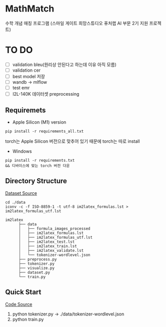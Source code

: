 # MathMatch
수학 개념 매칭 프로그램 (스마일 게이트 희망스튜디오 퓨처랩 AI 부문 2기 지원 프로젝트)

# TO DO
- [ ] validation bleu(원리상 안된다고 하는데 이유 아직 모름)
- [ ] validation cer
- [ ] best model 저장
- [ ] wandb → mlflow
- [ ] test emr
- [ ] I2L-140K 데이터셋 preprocessing

## Requiremets
- Apple Silicon (M1) version
```
pip install -r requirements_all.txt
```
torch는 Apple Silicon 버전으로 맞추어 있기 때문에 torch는 따로 install 
- Windows
```
pip install -r requirements.txt
&& 디바이스에 맞는 torch 버전 다운
```

## Directory Structure
[Dataset Source](https://zenodo.org/record/56198#.YtPD1-xBzze)
```
cd ./data
iconv -c -f ISO-8859-1 -t utf-8 im2latex_formulas.lst > im2latex_formulas_utf.lst

im2latex
      ├── data
      │   ├── formula_images_processed
      │   ├── im2latex_formulas.lst 
      │   ├── im2latex_formulas_utf.lst 
      │   ├── im2latex_test.lst
      │   ├── im2latex_train.lst
      │   ├── im2latex_validate.lst
      │   └── tokenizer-wordlevel.json
      ├── preprocess.py
      ├── tokenizer.py
      ├── visualize.py
      ├── dataset.py
      └── train.py
```
## Quick Start
[Code Source](https://www.kaggle.com/code/younghoshin/finetuning-trocr)
1. python tokenizer.py -> ./data/tokenizer-wordlevel.json
2. python train.py
